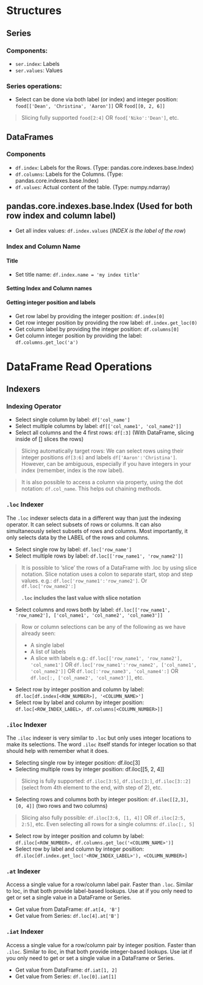 Structures
===

Series
---

### Components:

+ `ser.index`: Labels
+ `ser.values`: Values

### Series operations:

+ Select can be done via both label (or index) and integer position: `food[['Dean', 'Christina', 'Aaron']]` OR `food[[0, 2, 6]]`

> Slicing fully supported `food[2:4]` OR `food['Niko':'Dean']`, etc.

DataFrames
---

### Components

+ `df.index`: Labels for the Rows. (Type: pandas.core.indexes.base.Index)
+ `df.columns`: Labels for the Columns. (Type: pandas.core.indexes.base.Index)
+ `df.values`: Actual content of the table. (Type: numpy.ndarray)

pandas.core.indexes.base.Index (Used for both row index and column label)
---

+ Get all index values: `df.index.values` (*INDEX is the label of the row*)

### Index and Column Name

#### Title

+ Set title name: `df.index.name = 'my index title'`

#### Setting Index and Column names

#### Getting integer position and labels

+ Get row label by providing the integer position: `df.index[0]`
+ Get row integer position by providing the row label: `df.index.get_loc(0)`
+ Get column label by providing the integer position: `df.columns[0]`
+ Get column integer position by providing the label: `df.columns.get_loc('a')`

DataFrame Read Operations
===

Indexers
---

### Indexing Operator

+ Select single column by label: `df['col_name']`
+ Select multiple columns by label: `df[['col_name1', 'col_name2']]`
+ Select all columns and the 4 first rows: `df[:3]` (With DataFrame, slicing inside of [] slices the rows)

> Slicing automatically target rows: We can select rows using their integer positions `df[3:6]` and labels `df['Aaron':'Christina']`. However, can be ambiguous, especially if you have integers in your index (remember, index is the row label).

> It is also possible to access a column via property, using the dot notation: `df.col_name`. This helps out chaining methods.

### `.loc` Indexer

The `.loc` indexer selects data in a different way than just the indexing operator. 
It can select subsets of rows or columns. It can also simultaneously select subsets of rows and columns. 
Most importantly, it only selects data by the LABEL of the rows and columns.

+ Select single row by label: `df.loc['row_name']`
+ Select multiple rows by label: `df.loc[['row_name1', 'row_name2']]`

> It is possible to ‘slice’ the rows of a DataFrame with .loc by using slice notation. Slice notation uses a colon to separate start, stop and step values.
> e.g.: `df.loc['row_name1':'row_name2']`. Or `df.loc['row_name2':]`
>
> **`.loc` includes the last value with slice notation**

+ Select columns and rows both by label: `df.loc[['row_name1', 'row_name2'], ['col_name1', 'col_name2', 'col_name3']]`

> Row or column selections can be any of the following as we have already seen:
> * A single label
> * A list of labels
> * A slice with labels
> e.g.: `df.loc[['row_name1', 'row_name2'], 'col_name1']` OR `df.loc['row_name1':'row_name2', ['col_name1', 'col_name2']]` OR `df.loc[:'row_name3', 'col_name4':]` OR `df.loc[:, ['col_name2', 'col_name3']]`, etc.

+ Select row by integer position and column by label: `df.loc[df.index[<ROW_NUMBER>], '<COLUMN_NAME>']`
+ Select row by label and column by integer position: `df.loc[<ROW_INDEX_LABEL>, df.columns[<COLUMN_NUMBER>]]`

### `.iloc` Indexer

The `.iloc` indexer is very similar to `.loc` but only uses integer locations to make its selections. The word `.iloc` itself stands for integer location so that should help with remember what it does.

+ Selecting single row by integer position: df.iloc[3]
+ Selecting multiple rows by integer position: df.iloc[[5, 2, 4]]

> Slicing is fully supported: `df.iloc[3:5]`, `df.iloc[3:]`, `df.iloc[3::2]` (select from 4th element to the end, with step of 2), etc.

+ Selecting rows and columns both by integer position: `df.iloc[[2,3], [0, 4]]` (two rows and two columns)

> Slicing also fully possible: `df.iloc[3:6, [1, 4]]` OR `df.iloc[2:5, 2:5]`, etc. Even selecting all rows for a single columns: `df.iloc[:, 5]`

+ Select row by integer position and column by label: `df.iloc[<ROW_NUMBER>, df.columns.get_loc('<COLUMN_NAME>')]`
+ Select row by label and column by integer position: `df.iloc[df.index.get_loc('<ROW_INDEX_LABEL>'), <COLUMN_NUMBER>]`

### `.at` Indexer

Access a single value for a row/column label pair. Faster than `.loc`.
Similar to loc, in that both provide label-based lookups. Use at if you only need to get or set a single value in a DataFrame or Series.

+ Get value from DataFrame: `df.at[4, 'B']`
+ Get value from Series: `df.loc[4].at['B']`

### `.iat` Indexer

Access a single value for a row/column pair by integer position. Faster than `.iloc`.
Similar to iloc, in that both provide integer-based lookups. Use iat if you only need to get or set a single value in a DataFrame or Series.

+  Get value from DataFrame: `df.iat[1, 2]`
+  Get value from Series: `df.loc[0].iat[1]`
